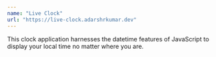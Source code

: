 ```yaml
---
name: "Live Clock"
url: "https://live-clock.adarshrkumar.dev"
---
```

<!-- markdownlint-disable MD041 -->

This clock application harnesses the datetime features of JavaScript to display your local time no matter where you are.
